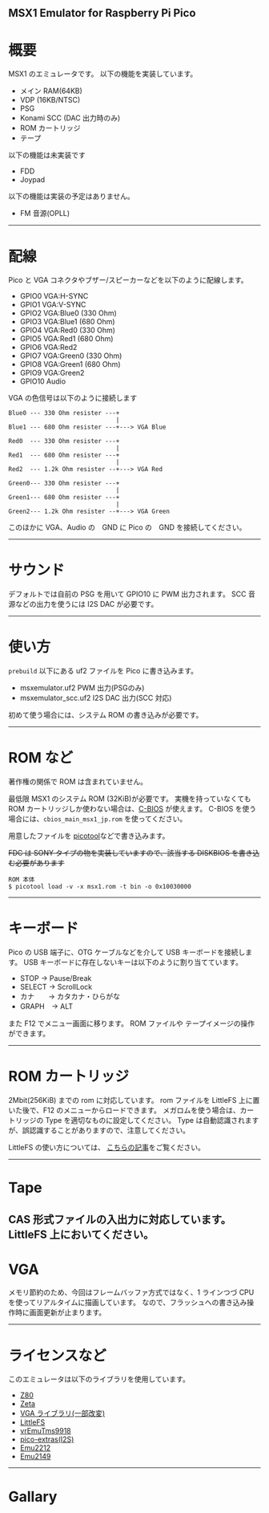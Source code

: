 MSX1 Emulator for Raspberry Pi Pico
---
# 概要

MSX1 のエミュレータです。
以下の機能を実装しています。

- メイン RAM(64KB)
- VDP (16KB/NTSC)
- PSG
- Konami SCC (DAC 出力時のみ)
- ROM カートリッジ
- テープ

以下の機能は未実装です

- FDD
- Joypad

以下の機能は実装の予定はありません。

- FM 音源(OPLL)

---
# 配線

Pico と VGA コネクタやブザー/スピーカーなどを以下のように配線します。

- GPIO0 VGA:H-SYNC
- GPIO1 VGA:V-SYNC
- GPIO2 VGA:Blue0 (330 Ohm)
- GPIO3 VGA:Blue1 (680 Ohm)
- GPIO4 VGA:Red0 (330 Ohm)
- GPIO5 VGA:Red1 (680 Ohm)
- GPIO6 VGA:Red2
- GPIO7 VGA:Green0 (330 Ohm)
- GPIO8 VGA:Green1 (680 Ohm)
- GPIO9 VGA:Green2
- GPIO10 Audio

VGA の色信号は以下のように接続します

```
Blue0 --- 330 Ohm resister ---+
                              |
Blue1 --- 680 Ohm resister ---+---> VGA Blue

Red0  --- 330 Ohm resister ---+
                              |
Red1  --- 680 Ohm resister ---+
                              |
Red2  --- 1.2k Ohm resister --+---> VGA Red

Green0--- 330 Ohm resister ---+
                              |
Green1--- 680 Ohm resister ---+
                              |
Green2--- 1.2k Ohm resister --+---> VGA Green
```

このほかに VGA、Audio の　GND に Pico の　GND を接続してください。

---
# サウンド

デフォルトでは自前の PSG を用いて GPIO10 に PWM 出力されます。
SCC 音源などの出力を使うには I2S DAC が必要です。

---
# 使い方

`prebuild` 以下にある uf2 ファイルを Pico に書き込みます。

- msxemulator.uf2           PWM 出力(PSGのみ) 
- msxemulator_scc.uf2       I2S DAC 出力(SCC 対応)

初めて使う場合には、システム ROM の書き込みが必要です。

---
# ROM など

著作権の関係で ROM は含まれていません。

最低限 MSX1 のシステム ROM (32KiB)が必要です。
実機を持っていなくても ROM カートリッジしか使わない場合は、[C-BIOS](https://cbios.sourceforge.net/) が使えます。
C-BIOS を使う場合には、`cbios_main_msx1_jp.rom` を使ってください。

用意したファイルを [picotool](https://github.com/raspberrypi/pico-sdk-tools/releases)などで書き込みます。

~~FDC は SONY タイプの物を実装していますので、該当する DISKBIOS を書き込む必要があります~~

```
ROM 本体
$ picotool load -v -x msx1.rom -t bin -o 0x10030000
```

---
# キーボード

Pico の USB 端子に、OTG ケーブルなどを介して USB キーボードを接続します。
USB キーボードに存在しないキーは以下のように割り当てています。

- STOP   → Pause/Break
- SELECT → ScrollLock
- カナ　　→ カタカナ・ひらがな
- GRAPH　→ ALT

また F12 でメニュー画面に移ります。
ROM ファイルや テープイメージの操作ができます。

---
# ROM カートリッジ

2Mbit(256KiB) までの rom に対応しています。
rom ファイルを LittleFS 上に置いた後で、F12 のメニューからロードできます。
メガロムを使う場合は、カートリッジの Type を適切なものに設定してください。
Type は自動認識されますが、誤認識することがありますので、注意してください。

LittleFS の使い方については、
[こちらの記事](https://shippoiincho.github.io/posts/39/)をご覧ください。

---
# Tape

CAS 形式ファイルの入出力に対応しています。
LittleFS 上においてください。
---
# VGA

メモリ節約のため、今回はフレームバッファ方式ではなく、1 ラインつづ CPU を使ってリアルタイムに描画しています。
なので、フラッシュへの書き込み操作時に画面更新が止まります。

---
# ライセンスなど

このエミュレータは以下のライブラリを使用しています。

- [Z80](https://github.com/redcode/Z80/tree/master)
- [Zeta](https://github.com/redcode/Zeta)
- [VGA ライブラリ(一部改変)](https://github.com/vha3/Hunter-Adams-RP2040-Demos/tree/master/VGA_Graphics)
- [LittleFS](https://github.com/littlefs-project/littlefs)
- [vrEmuTms9918](https://github.com/visrealm/vrEmuTms9918)
- [pico-extras(I2S)](https://github.com/raspberrypi/pico-extras)
- [Emu2212](https://github.com/digital-sound-antiques/emu2212)
- [Emu2149](https://github.com/digital-sound-antiques/emu2149)

---
# Gallary
